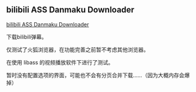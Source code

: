 ## bilibili ASS Danmaku Downloader ##

[bilibili ASS Danmaku Downloader](http://tiansh.github.io/us-danmaku/bilibili/)

下载bilibili弹幕。

仅测试了火狐浏览器，在功能完善之前暂不考虑其他浏览器。

在使用 libass 的视频播放软件下进行了测试。

暂时没有配置选项的界面，可能也不会有分页合并下载……（因为大概内存会爆掉）
